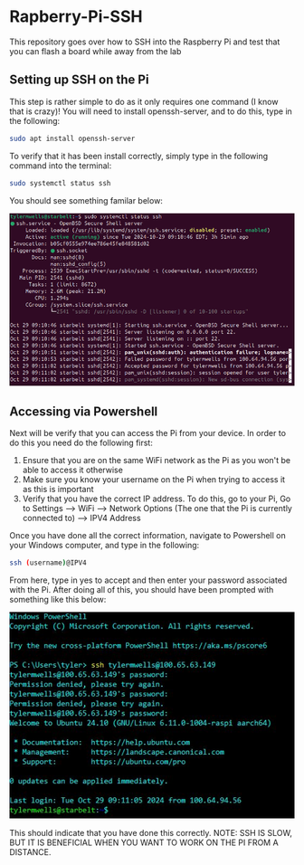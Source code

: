 # Rapberry-Pi-SSH
This repository goes over how to SSH into the Raspberry Pi and test that you can flash a board while away from the lab

## Setting up SSH on the Pi
This step is rather simple to do as it only requires one command (I know that is crazy)! You will need to install openssh-server, and to do this, type in the following:
```bash
sudo apt install openssh-server
```
To verify that it has been install correctly, simply type in the following command into the terminal: 
```bash
sudo systemctl status ssh
```
You should see something familar below: 

![alt text](https://github.com/vt-aoe-nanosat-avionics/Rapberry-Pi-SSH/blob/main/Images/Screenshot%20From%202024-10-29%2013-02-27.png)

## Accessing via Powershell
Next will be verify that you can access the Pi from your device. In order to do this you need do the following first:
1) Ensure that you are on the same WiFi network as the Pi as you won't be able to access it otherwise
2) Make sure you know your username on the Pi when trying to access it as this is important
3) Verify that you have the correct IP address. To do this, go to your Pi, Go to Settings --> WiFi --> Network Options (The one that the Pi is currently connected to) --> IPV4 Address

Once you have done all the correct information, navigate to Powershell on your Windows computer, and type in the following:
```bash
ssh (username)@IPV4
```
From here, type in yes to accept and then enter your password associated with the Pi. After doing all of this, you should have been prompted with something like this below:

![alt text](https://github.com/vt-aoe-nanosat-avionics/Rapberry-Pi-SSH/blob/main/Images/Powershell%20Screenshot.JPG)

This should indicate that you have done this correctly. NOTE: SSH IS SLOW, BUT IT IS BENEFICIAL WHEN YOU WANT TO WORK ON THE PI FROM A DISTANCE.
